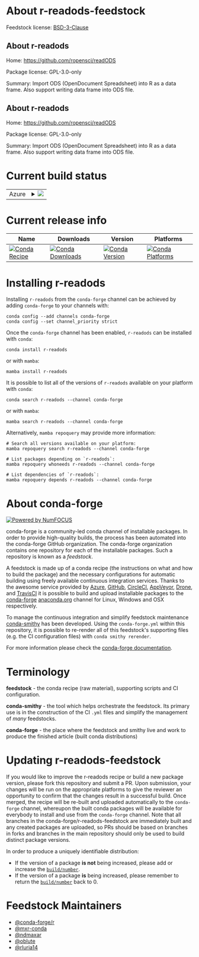 About r-readods-feedstock
=========================

Feedstock license: [BSD-3-Clause](https://github.com/conda-forge/r-readods-feedstock/blob/main/LICENSE.txt)


About r-readods
---------------

Home: https://github.com/ropensci/readODS

Package license: GPL-3.0-only

Summary: Import ODS (OpenDocument Spreadsheet) into R as a data frame. Also support writing data frame into ODS file.

About r-readods
---------------

Home: https://github.com/ropensci/readODS

Package license: GPL-3.0-only

Summary: Import ODS (OpenDocument Spreadsheet) into R as a data frame. Also support writing data frame into ODS file.

Current build status
====================


<table>
    
  <tr>
    <td>Azure</td>
    <td>
      <details>
        <summary>
          <a href="https://dev.azure.com/conda-forge/feedstock-builds/_build/latest?definitionId=9939&branchName=main">
            <img src="https://dev.azure.com/conda-forge/feedstock-builds/_apis/build/status/r-readods-feedstock?branchName=main">
          </a>
        </summary>
        <table>
          <thead><tr><th>Variant</th><th>Status</th></tr></thead>
          <tbody><tr>
              <td>linux_64_r_base4.2</td>
              <td>
                <a href="https://dev.azure.com/conda-forge/feedstock-builds/_build/latest?definitionId=9939&branchName=main">
                  <img src="https://dev.azure.com/conda-forge/feedstock-builds/_apis/build/status/r-readods-feedstock?branchName=main&jobName=linux&configuration=linux%20linux_64_r_base4.2" alt="variant">
                </a>
              </td>
            </tr><tr>
              <td>linux_64_r_base4.3</td>
              <td>
                <a href="https://dev.azure.com/conda-forge/feedstock-builds/_build/latest?definitionId=9939&branchName=main">
                  <img src="https://dev.azure.com/conda-forge/feedstock-builds/_apis/build/status/r-readods-feedstock?branchName=main&jobName=linux&configuration=linux%20linux_64_r_base4.3" alt="variant">
                </a>
              </td>
            </tr><tr>
              <td>osx_64_r_base4.2</td>
              <td>
                <a href="https://dev.azure.com/conda-forge/feedstock-builds/_build/latest?definitionId=9939&branchName=main">
                  <img src="https://dev.azure.com/conda-forge/feedstock-builds/_apis/build/status/r-readods-feedstock?branchName=main&jobName=osx&configuration=osx%20osx_64_r_base4.2" alt="variant">
                </a>
              </td>
            </tr><tr>
              <td>osx_64_r_base4.3</td>
              <td>
                <a href="https://dev.azure.com/conda-forge/feedstock-builds/_build/latest?definitionId=9939&branchName=main">
                  <img src="https://dev.azure.com/conda-forge/feedstock-builds/_apis/build/status/r-readods-feedstock?branchName=main&jobName=osx&configuration=osx%20osx_64_r_base4.3" alt="variant">
                </a>
              </td>
            </tr>
          </tbody>
        </table>
      </details>
    </td>
  </tr>
</table>

Current release info
====================

| Name | Downloads | Version | Platforms |
| --- | --- | --- | --- |
| [![Conda Recipe](https://img.shields.io/badge/recipe-r--readods-green.svg)](https://anaconda.org/conda-forge/r-readods) | [![Conda Downloads](https://img.shields.io/conda/dn/conda-forge/r-readods.svg)](https://anaconda.org/conda-forge/r-readods) | [![Conda Version](https://img.shields.io/conda/vn/conda-forge/r-readods.svg)](https://anaconda.org/conda-forge/r-readods) | [![Conda Platforms](https://img.shields.io/conda/pn/conda-forge/r-readods.svg)](https://anaconda.org/conda-forge/r-readods) |

Installing r-readods
====================

Installing `r-readods` from the `conda-forge` channel can be achieved by adding `conda-forge` to your channels with:

```
conda config --add channels conda-forge
conda config --set channel_priority strict
```

Once the `conda-forge` channel has been enabled, `r-readods` can be installed with `conda`:

```
conda install r-readods
```

or with `mamba`:

```
mamba install r-readods
```

It is possible to list all of the versions of `r-readods` available on your platform with `conda`:

```
conda search r-readods --channel conda-forge
```

or with `mamba`:

```
mamba search r-readods --channel conda-forge
```

Alternatively, `mamba repoquery` may provide more information:

```
# Search all versions available on your platform:
mamba repoquery search r-readods --channel conda-forge

# List packages depending on `r-readods`:
mamba repoquery whoneeds r-readods --channel conda-forge

# List dependencies of `r-readods`:
mamba repoquery depends r-readods --channel conda-forge
```


About conda-forge
=================

[![Powered by
NumFOCUS](https://img.shields.io/badge/powered%20by-NumFOCUS-orange.svg?style=flat&colorA=E1523D&colorB=007D8A)](https://numfocus.org)

conda-forge is a community-led conda channel of installable packages.
In order to provide high-quality builds, the process has been automated into the
conda-forge GitHub organization. The conda-forge organization contains one repository
for each of the installable packages. Such a repository is known as a *feedstock*.

A feedstock is made up of a conda recipe (the instructions on what and how to build
the package) and the necessary configurations for automatic building using freely
available continuous integration services. Thanks to the awesome service provided by
[Azure](https://azure.microsoft.com/en-us/services/devops/), [GitHub](https://github.com/),
[CircleCI](https://circleci.com/), [AppVeyor](https://www.appveyor.com/),
[Drone](https://cloud.drone.io/welcome), and [TravisCI](https://travis-ci.com/)
it is possible to build and upload installable packages to the
[conda-forge](https://anaconda.org/conda-forge) [anaconda.org](https://anaconda.org/)
channel for Linux, Windows and OSX respectively.

To manage the continuous integration and simplify feedstock maintenance
[conda-smithy](https://github.com/conda-forge/conda-smithy) has been developed.
Using the ``conda-forge.yml`` within this repository, it is possible to re-render all of
this feedstock's supporting files (e.g. the CI configuration files) with ``conda smithy rerender``.

For more information please check the [conda-forge documentation](https://conda-forge.org/docs/).

Terminology
===========

**feedstock** - the conda recipe (raw material), supporting scripts and CI configuration.

**conda-smithy** - the tool which helps orchestrate the feedstock.
                   Its primary use is in the construction of the CI ``.yml`` files
                   and simplify the management of *many* feedstocks.

**conda-forge** - the place where the feedstock and smithy live and work to
                  produce the finished article (built conda distributions)


Updating r-readods-feedstock
============================

If you would like to improve the r-readods recipe or build a new
package version, please fork this repository and submit a PR. Upon submission,
your changes will be run on the appropriate platforms to give the reviewer an
opportunity to confirm that the changes result in a successful build. Once
merged, the recipe will be re-built and uploaded automatically to the
`conda-forge` channel, whereupon the built conda packages will be available for
everybody to install and use from the `conda-forge` channel.
Note that all branches in the conda-forge/r-readods-feedstock are
immediately built and any created packages are uploaded, so PRs should be based
on branches in forks and branches in the main repository should only be used to
build distinct package versions.

In order to produce a uniquely identifiable distribution:
 * If the version of a package **is not** being increased, please add or increase
   the [``build/number``](https://docs.conda.io/projects/conda-build/en/latest/resources/define-metadata.html#build-number-and-string).
 * If the version of a package **is** being increased, please remember to return
   the [``build/number``](https://docs.conda.io/projects/conda-build/en/latest/resources/define-metadata.html#build-number-and-string)
   back to 0.

Feedstock Maintainers
=====================

* [@conda-forge/r](https://github.com/conda-forge/r/)
* [@mxr-conda](https://github.com/mxr-conda/)
* [@ndmaxar](https://github.com/ndmaxar/)
* [@oblute](https://github.com/oblute/)
* [@rluria14](https://github.com/rluria14/)

